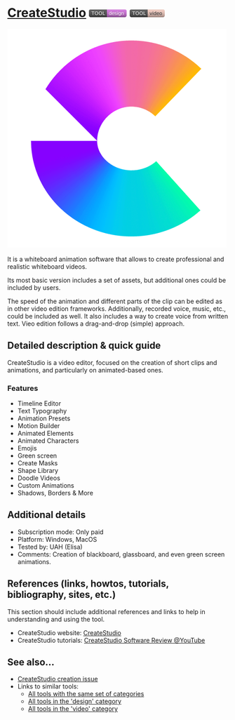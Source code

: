 # [CreateStudio](https://createstudio.com/)  [<img src="images/design.png" align="bottom">](https://github.com/e-CLOSE/Toolbox/issues?q=label%3A01_TOOL+label%3Adesign) [<img src="images/video.png" align="bottom">](https://github.com/e-CLOSE/Toolbox/issues?q=label%3A01_TOOL+label%3Avideo)

![CreateStudio Logo](images/createstudio.png)

It is a whiteboard animation software that allows to create professional and realistic whiteboard videos.

Its most basic version includes a set of assets, but additional ones could be included by users.

The speed of the animation and different parts of the clip can be edited as in other video edition frameworks. 
Additionally, recorded voice, music, etc., could be included as well. 
It also includes a way to create voice from written text.
Vieo edition follows a drag-and-drop (simple) approach.


## Detailed description & quick guide

CreateStudio is a video editor, focused on the creation of short clips and animations, and particularly on animated-based ones.

### Features
- Timeline Editor
- Text Typography
- Animation Presets
- Motion Builder
- Animated Elements
- Animated Characters
- Emojis
- Green screen
- Create Masks
- Shape Library
- Doodle Videos
- Custom Animations
- Shadows, Borders & More


## Additional details

- Subscription mode: Only paid
- Platform: Windows, MacOS
- Tested by: UAH (Elisa)
- Comments: Creation of blackboard, glassboard, and even green screen animations.


## References (links, howtos, tutorials, bibliography, sites, etc.)

This section should include additional references and links to help in
understanding and using the tool.

- CreateStudio website: [CreateStudio](https://createstudio.com/)
- CreateStudio tutorials: [CreateStudio Software Review @YouTube](https://www.youtube.com/channel/UCkSAgkdgN1TzLpQY_jbmQLA)

## See also...

- [CreateStudio creation issue](https://github.com/e-CLOSE/Toolbox/issues/86)
- Links to similar tools:
  - [All tools with the same set of categories](https://github.com/e-CLOSE/Toolbox/issues?q=label%3A01_TOOL+label%3Avideo)
  - [All tools in the 'design' category](https://github.com/e-CLOSE/Toolbox/issues?q=label%3A01_TOOL+label%3Adesign)
  - [All tools in the 'video' category](https://github.com/e-CLOSE/Toolbox/issues?q=label%3A01_TOOL+label%3Avideo)
